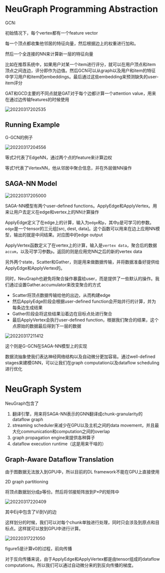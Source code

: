 # NeuGraph Programming Abstraction

GCN:

初始情况下，每个vertex都有一个feature vector

每一个顶点都收集他邻居的特征向量，然后根据边上的权重进行加和。

然后一个全连接的NN来计算新一层的特征向量

比如在推荐系统中，如果用户对某一个item进行评分，就可以在用户顶点和item顶点之间连边，评分即作为边值。然后GCN可以从graph以及用户和item的特征中学习用户和item的embeddings。最后通过这些embedding来预测缺失的user-item评分

GAT和GCD主要的不同点就是GAT对于每个边都计算一个attention value，用来在通过边传输features的时候使用

![20220317202535](https://picsheep.oss-cn-beijing.aliyuncs.com/pic/20220317202535.png)

## Running Example

G-GCN的例子

![20220317204556](https://picsheep.oss-cn-beijing.aliyuncs.com/pic/20220317204556.png)

等式2代表了EdgeNN，通过两个点的feature来计算边权

等式1代表了VertexNN，他从邻居中聚合信息，并在外层做NN操作

## SAGA-NN Model

![20220317205000](https://picsheep.oss-cn-beijing.aliyuncs.com/pic/20220317205000.png)

SAGA-NN模型有两个user-defined functions。ApplyEdge和ApplyVertex。用来让用户去定义在edge和vertex上的NN计算操作

ApplyEdge定义了在edge上的计算，输入为`edge`和`p`，其中`p`是可学习的参数。`edge`是一个tensor的三元组[src, dest, data]。这个函数可以用来在边上应用NN模型，输出的就是中间结果。对应图中的edge output

ApplyVertex函数定义了在vertex上的计算，输入是`vertex data`，聚合后的数据`accum`，以及可学习参数`p`。返回的则是应用完NN之后的新的vertex data

另外两个state，Scatter和Gather，则是用来做数据传输，并将数据准备好提供给ApplyEdge和ApplyVertex的。

同时，NeuGraph也避免将聚合操作暴露给user，而是提供了一些默认的操作。我们通过设置Gather.accumulator来改变聚合的方式

* Scatter将顶点数据传输给他的出边，从而构建edge
* 然后ApplyEdge阶段会根据user-defined function会开始并行的计算，并为每条边生成结果
* Gather阶段会将这些结果沿着边在目标点处进行聚合
* 最后ApplyVertex会执行user-defined function，根据我们聚合的结果，这个点原始的数据最后得到下一层的数据

![20220317211412](https://picsheep.oss-cn-beijing.aliyuncs.com/pic/20220317211412.png)

这个则是G-GCN在SAGA-NN模型上的实现

数据流抽象使我们表达神经网络结构以及自动微分更加容易。通过well-defined stages来建模GNN，可以让我们在graph computation以及dataflow scheduling进行优化

# NeuGraph System

NeuGraph包含了

1. 翻译引擎，用来将SAGA-NN表示的GNN翻译成chunk-granularity的dataflow graph
2. streaming scheduler来减少在GPU以及主机之间的data movement，并且最大化communication和computation之间的overlap
3. graph propagation engine来提供各种算子
4. dataflow execution runtime（这是用来干啥的）

## Graph-Aware Dataflow Translation

由于图数据无法放入到GPU中，所以目前的DL framework不能在GPU上直接使用

2D graph partitioning

将顶点数据划分成p等份。然后将邻接矩阵放到P×P的矩阵中

![20220317220409](https://picsheep.oss-cn-beijing.aliyuncs.com/pic/20220317220409.png)

其中Eij中包含了Vi到Vj的边

这样划分的时候，我们可以对每个chunk单独进行处理，同时只会涉及到原点和目标点。这样就可以放到GPU中进行计算。

![20220317221050](https://picsheep.oss-cn-beijing.aliyuncs.com/pic/20220317221050.png)

figure5是计算v0的过程，前向传播

对于反向传播来说，由于ApplyEdge和ApplyVertex都是由tensor组成的dataflow computations。所以我们可以通过自动微分来的到反向传播的梯度。
